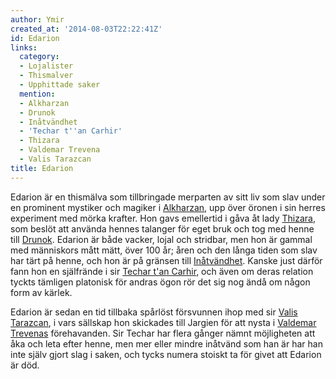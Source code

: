 ```yaml
---
author: Ymir
created_at: '2014-08-03T22:22:41Z'
id: Edarion
links:
  category:
  - Lojalister
  - Thismalver
  - Upphittade saker
  mention:
  - Alkharzan
  - Drunok
  - Inåtvändhet
  - 'Techar t''an Carhir'
  - Thizara
  - Valdemar Trevena
  - Valis Tarazcan
title: Edarion
---
```


Edarion är en thismälva som tillbringade merparten av sitt liv som slav under en prominent mystiker
och magiker i [Alkharzan], upp över öronen i sin herres experiment med mörka krafter. Hon gavs
emellertid i gåva åt lady [Thizara], som beslöt att använda hennes talanger för eget bruk och tog
med henne till [Drunok]. Edarion är både vacker, lojal och stridbar, men hon är gammal med
människors mått mätt, över 100 år; åren och den långa tiden som slav har tärt på henne, och hon är
på gränsen till [Inåtvändhet]. Kanske just därför fann hon en själfrände i sir [Techar t'an Carhir],
och även om deras relation tyckts tämligen platonisk för andras ögon rör det sig nog ändå om någon
form av kärlek.

Edarion är sedan en tid tillbaka spårlöst försvunnen ihop med sir [Valis Tarazcan], i vars sällskap
hon skickades till Jargien för att nysta i [Valdemar Trevenas] förehavanden. Sir Techar har flera
gånger nämnt möjligheten att åka och leta efter henne, men mer eller mindre inåtvänd som han är har
han inte själv gjort slag i saken, och tycks numera stoiskt ta för givet att Edarion är död.

  [Alkharzan]: Alkharzan
  [Thizara]: Thizara
  [Drunok]: Drunok
  [Inåtvändhet]: Inåtvändhet
  [Techar t'an Carhir]: Techar_tan_Carhir
  [Valis Tarazcan]: Valis_Tarazcan
  [Valdemar Trevenas]: Valdemar_Trevena
